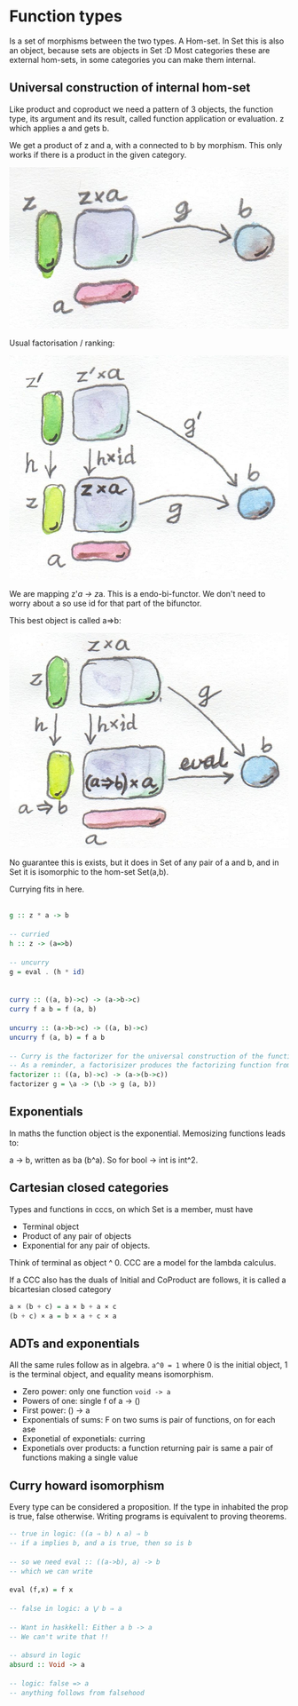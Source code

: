 # Function types

Is a set of morphisms between the two types. A Hom-set.
In Set this is also an object, because sets are objects in Set :D
Most categories these are external hom-sets, in some categories you can make them internal.

## Universal construction of internal hom-set

Like product and coproduct we need a pattern of 3 objects, the function type, its argument and its result, called
function application or evaluation. z which applies a and gets b.

We get a product of z and a, with a connected to b by morphism.  This only works if there is a product in the given
category.

![](functionpattern.jpg)

Usual factorisation / ranking:

![](functionranking.jpg)

We are mapping z'*a -> z*a. This is a endo-bi-functor. We don't need to worry about
a so use id for that part of the bifunctor.

This best object is called a=>b:

![](universalfunctionobject.jpg)

No guarantee this is exists, but it does in Set of any pair of a and b, and in Set
it is isomorphic to the hom-set Set(a,b).

Currying fits in here.

```haskell

g :: z * a -> b

-- curried
h :: z -> (a=>b)        

-- uncurry
g = eval . (h * id)


curry :: ((a, b)->c) -> (a->b->c)
curry f a b = f (a, b)

uncurry :: (a->b->c) -> ((a, b)->c)
uncurry f (a, b) = f a b

-- Curry is the factorizer for the universal construction of the function object
-- As a reminder, a factorisizer produces the factorizing function from a candidate)
factorizer :: ((a, b)->c) -> (a->(b->c))
factorizer g = \a -> (\b -> g (a, b))
```

## Exponentials

In maths the function object is the exponential.  Memosizing functions leads to:

a -> b, written as ba (b^a).
So for bool -> int is int^2.

## Cartesian closed categories

Types and functions in cccs, on which Set is a member, must have

- Terminal object
- Product of any pair of objects
- Exponential for any pair of objects.

Think of terminal as object ^ 0.
CCC are a model for the lambda calculus.

If a CCC also has the duals of Initial and CoProduct are follows, it is called a
bicartesian closed category

```haskell
a × (b + c) = a × b + a × c
(b + c) × a = b × a + c × a
```

## ADTs and exponentials

All the same rules follow as in algebra. `a^0 = 1` where 0 is the initial object, 1 is
the terminal object, and equality means isomorphism.

- Zero power: only one function `void -> a`
- Powers of one: single f of a -> ()
- First power: () -> a
- Exponentials of sums: F on two sums is pair of functions, on for each ase
- Exponetial of exponetials: curring
- Exponetials over products: a function returning pair is same a pair of functions making a single value

## Curry howard isomorphism

Every type can be considered a proposition. If the type in inhabited the prop is true,
false otherwise. Writing programs is equivalent to proving theorems.

```haskell
-- true in logic: ((a ⇒ b) ∧ a) ⇒ b
-- if a implies b, and a is true, then so is b

-- so we need eval :: ((a->b), a) -> b
-- which we can write

eval (f,x) = f x

-- false in logic: a ⋁ b ⇒ a
      
-- Want in haskkell: Either a b -> a
-- We can't write that !!

-- absurd in logic
absurd :: Void -> a

-- logic: false => a
-- anything follows from falsehood
````